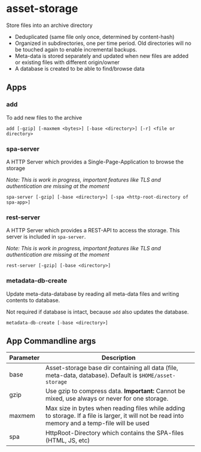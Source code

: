 # asset-storage

Store files into an archive directory

- Deduplicated (same file only once, determined by content-hash)
- Organized in subdirectories, one per time period. Old directories will no be touched again to enable incremental backups.
- Meta-data is stored separately and updated when new files are added or existing files with different origin/owner
- A database is created to be able to find/browse data

## Apps

### add

To add new files to the archive

    add [-gzip] [-maxmem <bytes>] [-base <directory>] [-r] <file or directory>

### spa-server

A HTTP Server which provides a Single-Page-Application to browse the storage

*Note: This is work in progress, important features like TLS and authentication are missing at the moment*

    spa-server [-gzip] [-base <directory>] [-spa <http-root-directory of spa-app>]

### rest-server

A HTTP Server which provides a REST-API to access the storage. This server is included in `spa-server`.

*Note: This is work in progress, important features like TLS and authentication are missing at the moment*

    rest-server [-gzip] [-base <directory>]

### metadata-db-create

Update meta-data-database by reading all meta-data files and writing contents to database.

Not required if database is intact, because `add` also updates the database.

    metadata-db-create [-base <directory>]

## App Commandline args


Parameter     | Description
--------------| -----------
base          | Asset-storage base dir containing all data (file, meta-data, database). Default is `$HOME/asset-storage`
gzip          | Use gzip to compress data. **Important:** Cannot be mixed, use always or never for one storage.
maxmem        | Max size in bytes when reading files while adding to storage. If a file is larger, it will not be read into memory and a temp-file will be used
spa           | HttpRoot-Directory which contains the SPA-files (HTML, JS, etc)